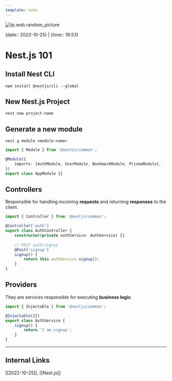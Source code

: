 ```yaml
---
template: note
---
```

![tp.web.random_picture](https://images.unsplash.com/photo-1456428199391-a3b1cb5e93ab?crop=entropy&cs=tinysrgb&fit=crop&fm=jpg&h=300&ixid=MnwxfDB8MXxyYW5kb218MHx8dHJlZSxsYW5kc2NhcGUsd2F0ZXIsbW91bnRhaW58fHx8fHwxNjY2NzA3ODE1&ixlib=rb-4.0.3&q=80&utm_campaign=api-credit&utm_medium=referral&utm_source=unsplash_source&w=900)

(date:: 2022-10-25) | (time:: 19:53)

# Nest.js 101

## Install Nest CLI
```shell
npm install @nestjs/cli --global
```

## New Nest.js Project
```shell
nest new project-name
```

## Generate a new module
```shell
nest g module <module-name>
```

```typescript
import { Module } from '@nestjs/common';

@Module({
	imports: [AuthModule, UserModule, BookmarkModule, PrismaModule],
})
export class AppModule {}
```

## Controllers
Responsible for handling incoming **requests** and returning **responses** to the client.

```typescript
import { Controller } from '@nestjs/common';

@Controller('auth')
export class AuthController {
	constructor(private authService: AuthService) {}
	
	// POST auth/signup
	@Post('signup')
	signup() {
		return this.authService.signup();
	}
}
```

## Providers
They are services responsible for executing **business logic**.

```typescript
import { Injectable } from '@nestjs/common';

@Injectable({})
export class AuthService {
	signup() {
		return 'I am signup';
	}
}
```


---
## Internal Links
[[2022-10-25]], [[Nest.js]]